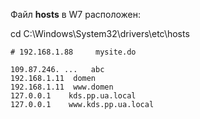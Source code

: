 Файл **hosts** в W7 расположен:

cd C:\Windows\System32\drivers\etc\hosts


    # 192.168.1.88     mysite.do
    
    109.87.246. ...   abc
    192.168.1.11  domen
    192.168.1.11  www.domen
    127.0.0.1    kds.pp.ua.local
    127.0.0.1    www.kds.pp.ua.local


